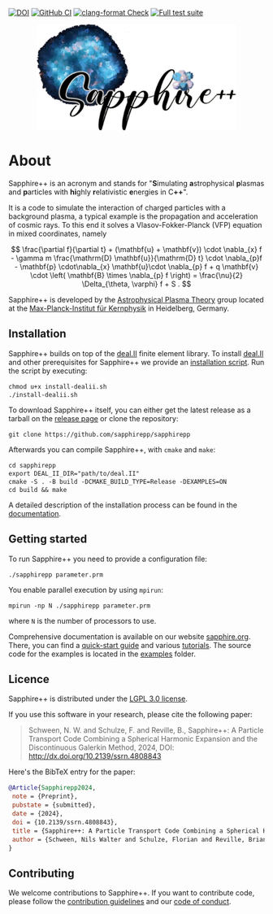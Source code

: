 [![DOI](https://zenodo.org/badge/DOI/10.5281/zenodo.14506755.svg)](https://doi.org/10.5281/zenodo.14506755)
[![GitHub CI](https://github.com/sapphirepp/sapphirepp/actions/workflows/tests.yml/badge.svg)](https://github.com/sapphirepp/sapphirepp/actions/workflows/tests.yml)
[![clang-format Check](https://github.com/sapphirepp/sapphirepp/actions/workflows/clang-format-check.yml/badge.svg)](https://github.com/sapphirepp/sapphirepp/actions/workflows/clang-format-check.yml)
[![Full test suite](https://github.com/sapphirepp/sapphirepp/actions/workflows/full-test-suite.yml/badge.svg)](https://github.com/sapphirepp/sapphirepp/actions/workflows/full-test-suite.yml)

<p align="center">
<img src="logo/sapphire-logo-text.png" alt="Sapphire++ logo" width=394>
</p>

# About

Sapphire++ is an acronym and stands for \"<strong>S</strong>imulating
<strong>a</strong>strophysical <strong>p</strong>lasmas and
<strong>p</strong>articles with <strong>hi</strong>ghly
<strong>r</strong>elativistic <strong>e</strong>nergies in
C<strong>++</strong>\".

It is a code to simulate the interaction of charged particles with a background
plasma, a typical example is the propagation and acceleration of cosmic rays. To
this end it solves a Vlasov-Fokker-Planck (VFP) equation in mixed coordinates,
namely

$$
  \frac{\partial f}{\partial t} + (\mathbf{u} + \mathbf{v}) \cdot \nabla_{x} f -
  \gamma m \frac{\mathrm{D} \mathbf{u}}{\mathrm{D} t} \cdot \nabla_{p}f -
  \mathbf{p} \cdot\nabla_{x} \mathbf{u}\cdot \nabla_{p} f +
  q \mathbf{v} \cdot \left( \mathbf{B} \times \nabla_{p} f \right) =
  \frac{\nu}{2} \Delta_{\theta, \varphi} f + S .
$$

Sapphire++ is developed by the [Astrophysical Plasma
Theory](https://www.mpi-hd.mpg.de/mpi/en/research/scientific-divisions-and-groups/independent-research-groups/apt)
group located at the [Max-Planck-Institut für
Kernphysik](https://www.mpi-hd.mpg.de/mpi/en/) in Heidelberg, Germany.

## Installation

Sapphire++ builds on top of the [deal.II](https://www.dealii.org) finite element
library. To install [deal.II](https://www.dealii.org) and other prerequisites
for Sapphire++ we provide an [installation script](scripts/install-dealii.sh).
Run the script by executing:

```shell
chmod u+x install-dealii.sh
./install-dealii.sh
```

To download Sapphire++ itself, you can either get the latest release as a
tarball on the [release page](https://github.com/sapphirepp/sapphirepp/releases)
or clone the repository:

```shell
git clone https://github.com/sapphirepp/sapphirepp
```

Afterwards you can compile Sapphire++, with `cmake` and `make`:

```shell
cd sapphirepp
export DEAL_II_DIR="path/to/deal.II"
cmake -S . -B build -DCMAKE_BUILD_TYPE=Release -DEXAMPLES=ON
cd build && make
```

A detailed description of the installation process can be found in the
[documentation](https://sapphirepp.org#installation).

## Getting started

To run Sapphire++ you need to provide a configuration file:
  
```shell
./sapphirepp parameter.prm
```

You enable parallel execution by using `mpirun`:

```shell
mpirun -np N ./sapphirepp parameter.prm
```

where `N` is the number of processors to use.

Comprehensive documentation is available on our website
[sapphire.org](https://sapphirepp.org). There, you can find a [quick-start
guide](https://sapphirepp.org/latest/quick-start.html) and various
[tutorials](https://sapphirepp.org/latest/examples.html). The source code for
the examples is located in the [examples](examples) folder.

## Licence

Sapphire++ is distributed under the [LGPL 3.0 license](LICENSE).

If you use this software in your research, please cite the following paper:

> Schween, N. W. and Schulze, F. and Reville, B., Sapphire++: A Particle Transport Code Combining a Spherical Harmonic Expansion and the Discontinuous Galerkin Method, 2024, DOI: http://dx.doi.org/10.2139/ssrn.4808843

Here's the BibTeX entry for the paper:

```bibtex
@Article{Sapphirepp2024,
 note = {Preprint},
 pubstate = {submitted},
 date = {2024},
 doi = {10.2139/ssrn.4808843},
 title = {Sapphire++: A Particle Transport Code Combining a Spherical Harmonic Expansion and the Discontinuous {Galerkin} Method},
 author = {Schween, Nils Walter and Schulze, Florian and Reville, Brian}
}
```

## Contributing

We welcome contributions to Sapphire++. If you want to contribute code, please
follow the [contribution guidelines](CONTRIBUTING.md) and our
[code of conduct](CODE_OF_CONDUCT.md).
